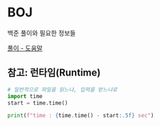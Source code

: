 # BOJ
백준 풀이와 필요한 정보들

[풀이 - 도움말](https://help.acmicpc.net/)


## 참고: 런타임(Runtime)
```py
# 일반적으로 파일을 읽느냐, 입력을 받느냐로
import time
start = time.time()

print(f"time : {time.time() - start:.5f} sec")
```